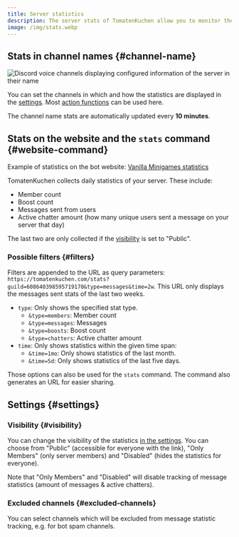 ```yaml
---
title: Server statistics
description: The server stats of TomatenKuchen allow you to monitor the activity of your Discord server. The bot tracks member count, boosts and activity related to messages.
image: /img/stats.webp
---
```


## Stats in channel names {#channel-name}

![Discord voice channels displaying configured information of the server in their name](/img/stats.webp)

You can set the channels in which and how the statistics are displayed in the [settings](https://tomatenkuchen.com/dashboard/settings#statsChannelFormat).
Most [action functions](/category/action-functions) can be used here.

The channel name stats are automatically updated every **10 minutes**.

## Stats on the website and the `stats` command {#website-command}

Example of statistics on the bot website: [Vanilla Minigames statistics](https://tomatenkuchen.com/stats?guild=608640398595719170)

TomatenKuchen collects daily statistics of your server. These include:
- Member count
- Boost count
- Messages sent from users
- Active chatter amount (how many unique users sent a message on your server that day)

The last two are only collected if the [visibility](#visibility) is set to "Public".

### Possible filters {#filters}

Filters are appended to the URL as query parameters: `https://tomatenkuchen.com/stats?guild=608640398595719170&type=messages&time=2w`.
This URL only displays the messages sent stats of the last two weeks.

- `type`: Only shows the specified stat type.
	- `&type=members`: Member count
	- `&type=messages`: Messages
	- `&type=boosts`: Boost count
	- `&type=chatters`: Active chatter amount
- `time`: Only shows statistics within the given time span:
	- `&time=1mo`: Only shows statistics of the last month.
	- `&time=5d`: Only shows statistics of the last five days.

Those options can also be used for the `stats` command. The command also generates an URL for easier sharing.

## Settings {#settings}

### Visibility {#visibility}

You can change the visibility of the statistics [in the settings](https://tomatenkuchen.com/dashboard/settings#publicStats).
You can choose from "Public" (accessible for everyone with the link), "Only Members" (only server members) and "Disabled" (hides the statistics for everyone).

Note that "Only Members" and "Disabled" will disable tracking of message statistics (amount of messages & active chatters).

### Excluded channels {#excluded-channels}

You can select channels which will be excluded from message statistic tracking, e.g. for bot spam channels.
